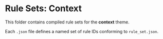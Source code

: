 # Rule Sets: Context

This folder contains compiled rule sets for the **context** theme.

Each `.json` file defines a named set of rule IDs conforming to `rule_set.json`.
